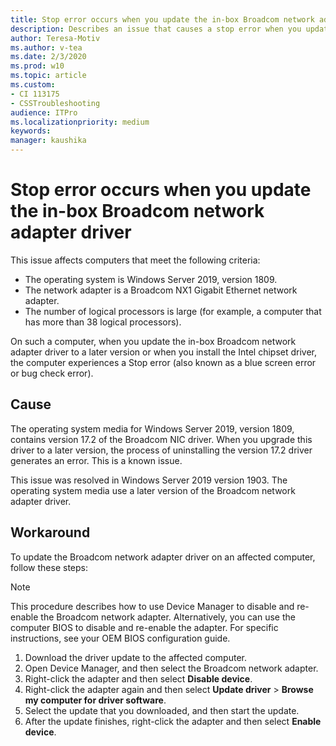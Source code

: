 ```yaml
---
title: Stop error occurs when you update the in-box Broadcom network adapter driver
description: Describes an issue that causes a stop error when you update an in-box Broadcom driver on Windows Server 2019, version 1809.
author: Teresa-Motiv
ms.author: v-tea
ms.date: 2/3/2020
ms.prod: w10
ms.topic: article
ms.custom: 
- CI 113175
- CSSTroubleshooting
audience: ITPro
ms.localizationpriority: medium
keywords: 
manager: kaushika
---
```


# Stop error occurs when you update the in-box Broadcom network adapter driver

This issue affects computers that meet the following criteria:

- The operating system is Windows Server 2019, version 1809.
- The network adapter is a Broadcom NX1 Gigabit Ethernet network adapter.
- The number of logical processors is large (for example, a computer that has more than 38 logical processors).

On such a computer, when you update the in-box Broadcom network adapter driver to a later version or when you install the Intel chipset driver, the computer experiences a Stop error (also known as a blue screen error or bug check error).

## Cause

The operating system media for Windows Server 2019, version 1809, contains version 17.2 of the Broadcom NIC driver. When you upgrade this driver to a later version, the process of uninstalling the version 17.2 driver generates an error. This is a known issue.  

This issue was resolved in Windows Server 2019 version 1903. The operating system media use a later version of the Broadcom network adapter driver.

## Workaround

To update the Broadcom network adapter driver on an affected computer, follow these steps:

> [!NOTE]  
> This procedure describes how to use Device Manager to disable and re-enable the Broadcom network adapter. Alternatively, you can use the computer BIOS to disable and re-enable the adapter. For specific instructions, see your OEM BIOS configuration guide.

1. Download the driver update to the affected computer.
1. Open Device Manager, and then select the Broadcom network adapter.
1. Right-click the adapter and then select **Disable device**.
1. Right-click the adapter again and then select **Update driver** > **Browse my computer for driver software**.
1. Select the update that you downloaded, and then start the update.
1. After the update finishes, right-click the adapter and then select **Enable device**.
